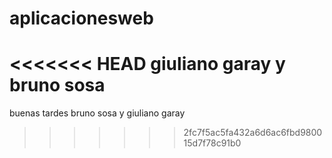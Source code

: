 # aplicacionesweb
<<<<<<< HEAD
giuliano garay y bruno sosa
=======
buenas tardes bruno sosa y giuliano garay 
>>>>>>> 2fc7f5ac5fa432a6d6ac6fbd980015d7f78c91b0

